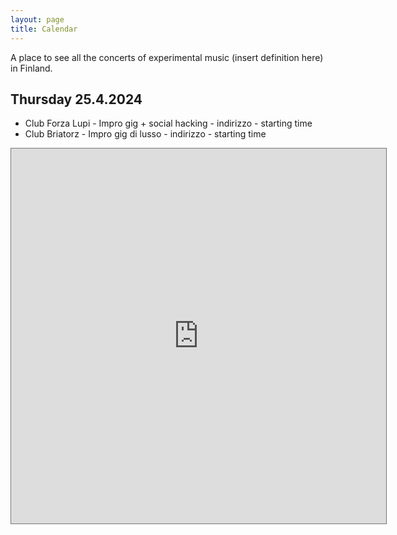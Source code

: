 ```yaml
---
layout: page
title: Calendar
---
```


A place to see all the concerts of experimental music (insert definition here) in Finland.

## Thursday 25.4.2024 
- Club Forza Lupi - Impro gig + social hacking - indirizzo - starting time 
- Club Briatorz - Impro gig di lusso - indirizzo - starting time 

<iframe src="https://calendar.google.com/calendar/embed?height=600&wkst=2&ctz=Europe%2FHelsinki&bgcolor=%23ffffff&showTitle=0&mode=AGENDA&showTz=0&showCalendars=0&showTabs=0&showPrint=0&src=ZXhwZXJpbWVudGFsc291bmRpbmdmaW5sYW5kQGdtYWlsLmNvbQ&color=%23039BE5" style="border:solid 1px #777" width="600" height="600" frameborder="0" scrolling="no"></iframe>
